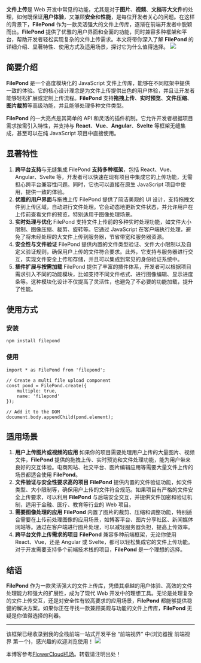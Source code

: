 
**文件上传**是 Web 开发中常见的功能，尤其是对于**图片**、**视频**、**文档**等**大文件**的处理，如何既保证**用户体验**，又兼顾**安全**和**性能**，是每位开发者关心的问题。在这样的背景下，**FilePond** 作为一款灵活强大的文件上传库，逐渐在前端开发者中脱颖而出。**FilePond** 提供了优雅的用户界面和全面的功能，同时兼容多种框架和平台，帮助开发者轻松实现复杂的文件上传需求。本文将带你深入了解 **FilePond** 的详细介绍、显著特性、使用方式及适用场景，探讨它为什么值得选择。
![](https://img2024.cnblogs.com/blog/707176/202410/707176-20241016174107653-239222413.png)


## 简要介绍


**FilePond** 是一个高度模块化的 JavaScript 文件上传库，能够在不同框架中提供一致的体验。它的核心设计理念是为文件上传提供出色的用户体验，并且让开发者能够轻松扩展或定制上传流程。**FilePond** 支持**拖拽上传**、**实时预览**、**文件压缩**、**图片裁剪**等高级功能，并且能够处理多种文件类型。


**FilePond** 的一大亮点是其简单的 API 和灵活的插件机制。它允许开发者根据项目需求按需引入特性，并支持与 **React**、**Vue**、**Angular**、**Svelte** 等框架无缝集成，甚至可以在纯 JavaScript 项目中直接使用。


## 显著特性


1. **跨平台支持**与无缝集成 FilePond **支持多种框架**，包括 React、Vue、Angular、Svelte 等，开发者可以快速在现有项目中集成它的上传功能，无需担心跨平台兼容性问题。同时，它也可以直接在原生 JavaScript 项目中使用，提供一致的体验。
2. **优雅的用户界面**与拖拽上传 FilePond 提供了简洁美观的 UI 设计，支持拖拽文件到上传区域，自动进行文件处理。它会动态地更新文件状态，并允许用户在上传前查看文件的预览，特别适用于图像处理场景。
3. **实时处理与优化** FilePond 支持文件上传前的多种实时处理功能，如文件大小限制、图像压缩、裁剪、旋转等。它通过 JavaScript 在客户端执行处理，避免了将未经处理的大文件上传到服务器，节省带宽和服务器资源。
4. **安全性与文件验证** FilePond 提供内置的文件类型验证、文件大小限制以及自定义验证规则，确保用户上传的文件符合要求。此外，它支持与服务器进行交互，实现文件安全上传和存储，并且可以集成到常见的身份验证系统中。
5. **插件扩展与按需加载** FilePond 提供了丰富的插件体系，开发者可以根据项目需求引入不同的功能模块，比如支持不同文件格式、进行图像编辑、显示进度条等。这种模块化设计不仅提高了灵活性，也避免了不必要的功能加载，提升了性能。


## 使用方式


### 安装



```
npm install filepond

```

### 使用



```
import * as FilePond from 'filepond';

// Create a multi file upload component
const pond = FilePond.create({
    multiple: true,
    name: 'filepond'
});

// Add it to the DOM
document.body.appendChild(pond.element);

```

## 适用场景


1. **用户上传图片或视频的应用**
如果你的项目需要处理用户上传的大量图片、视频文件，**FilePond** 提供的拖拽上传、实时预览和文件处理功能，能为用户带来良好的交互体验。电商网站、社交平台、图片编辑应用等需要大量文件上传的场景都适合使用 **FilePond**。
2. **文件验证与安全性要求高的项目**
**FilePond** 提供内置的文件验证功能，如文件类型、大小限制等，确保用户上传的文件符合规范。如果项目有严格的文件安全上传要求，可以利用 **FilePond** 与后端安全交互，并提供文件加密和验证机制，适用于金融、医疗、教育等行业的 Web 项目。
3. **需要图像处理的应用**
**FilePond** 内置了图片的裁剪、压缩和调整功能，特别适合需要在上传前处理图像的应用场景，如博客平台、图片分享社区、新闻媒体网站等。通过在客户端进行图片处理，可以减轻服务器负担，提高上传效率。
4. **跨平台文件上传需求的项目**
**FilePond** 兼容多种前端框架，无论你使用 React、Vue，还是 Angular 或 Svelte，都可以轻松集成它的文件上传功能。对于开发需要支持多个前端技术栈的项目，**FilePond** 是一个理想的选择。


## 结语


**FilePond** 作为一款灵活强大的文件上传库，凭借其卓越的用户体验、高效的文件处理能力和强大的扩展性，成为了现代 Web 开发中的理想工具。无论是处理复杂的文件上传交互，还是对安全性有较高要求的应用场景，**FilePond** 都能够提供稳健的解决方案。如果你正在寻找一款兼顾美观与功能的文件上传库，**FilePond** 无疑是你值得选择的利器。




---


该框架已经收录到我的全栈前端一站式开发平台 “前端视界” 中(浏览器搜 前端视界 第一个)，感兴趣的欢迎浏览使用！
![](https://img2024.cnblogs.com/blog/707176/202410/707176-20241016174058839-1730350708.png)


 本博客参考[FlowerCloud机场](https://hushicha.org)。转载请注明出处！
